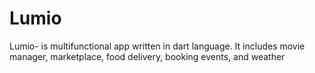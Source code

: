 # Lumio
Lumio- is multifunctional app written in dart language. It includes movie manager, marketplace, food delivery, booking events, and weather
